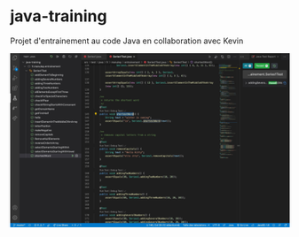 # java-training

Projet d'entrainement au code Java en collaboration avec Kevin

![Coding](./img/Capture.jpg)
